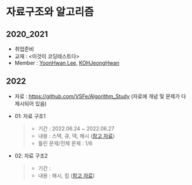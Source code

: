 # 자료구조와 알고리즘 

## 2020_2021 

- 취업준비 
- 교재 : <이것이 코딩테스트다>
- Member : [YoonHwan Lee](https://github.com/cromatical), [KOHJeongHwan](https://github.com/KOHJeongHwan)

## 2022

- 자료 : https://github.com/VSFe/Algorithm_Study (자료에 개념 및 문제가 다 제시되어 있음)

- 01: 자료 구조1
    > - 기간 : 2022.06.24 ~ 2022.06.27
    > - 내용 : 스택, 큐, 덱, 해시 ([참고 자료](https://github.com/VSFe/Algorithm_Study/blob/main/Concept/Prev/vol.2/01_Data_Structure/Ch.01_%EA%B8%B0%EB%B3%B8_%EC%9E%90%EB%A3%8C%EA%B5%AC%EC%A1%B0.pdf))
    > - 틀린 문제/전체 문제 : 1/6

- 02: 자료 구조2
    > - 기간 : 
    > - 내용 : 해시, 힙 ([참고 자료](https://github.com/VSFe/Algorithm_Study/blob/main/Concept/Prev/vol.1/05_Heap_Hash/Ch.05_%ED%9E%99_%ED%95%B4%EC%8B%9C_Python.pdf))
  